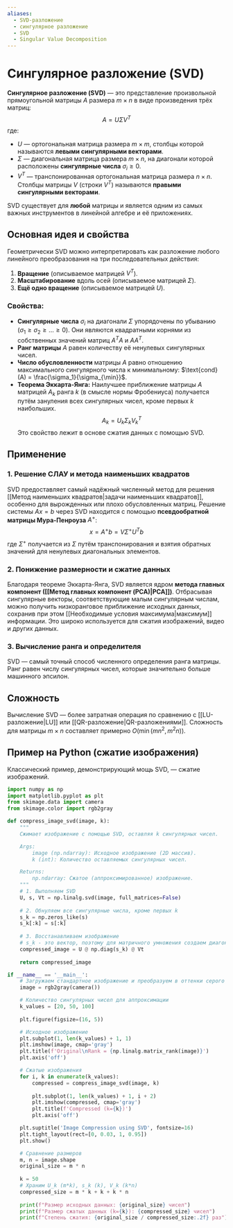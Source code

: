 ```yaml
---
aliases:
  - SVD-разложение
  - сингулярное разложение
  - SVD
  - Singular Value Decomposition
---
```

# Сингулярное разложение (SVD)

**Сингулярное разложение (SVD)** — это представление произвольной прямоугольной матрицы $A$ размера $m \times n$ в виде произведения трёх матриц:
$$
A = U \Sigma V^T
$$
где:
*   $U$ — ортогональная матрица размера $m \times m$, столбцы которой называются **левыми сингулярными векторами**.
*   $\Sigma$ — диагональная матрица размера $m \times n$, на диагонали которой расположены **сингулярные числа** $\sigma_i \ge 0$.
*   $V^T$ — транспонированная ортогональная матрица размера $n \times n$. Столбцы матрицы $V$ (строки $V^T$) называются **правыми сингулярными векторами**.

SVD существует для **любой** матрицы и является одним из самых важных инструментов в линейной алгебре и её приложениях.

## Основная идея и свойства

Геометрически SVD можно интерпретировать как разложение любого линейного преобразования на три последовательных действия:
1.  **Вращение** (описываемое матрицей $V^T$).
2.  **Масштабирование** вдоль осей (описываемое матрицей $\Sigma$).
3.  **Ещё одно вращение** (описываемое матрицей $U$).

### Свойства:
*   **Сингулярные числа** $\sigma_i$ на диагонали $\Sigma$ упорядочены по убыванию ($\sigma_1 \ge \sigma_2 \ge \dots \ge 0$). Они являются квадратными корнями из собственных значений матриц $A^T A$ и $A A^T$.
*   **Ранг матрицы** $A$ равен количеству её ненулевых сингулярных чисел.
*   **Число обусловленности** матрицы $A$ равно отношению максимального сингулярного числа к минимальному: $\text{cond}(A) = \frac{\sigma_1}{\sigma_{\min}}$.
*   **Теорема Эккарта-Янга:** Наилучшее приближение матрицы $A$ матрицей $A_k$ ранга $k$ (в смысле нормы Фробениуса) получается путём зануления всех сингулярных чисел, кроме первых $k$ наибольших.
    $$ A_k = U_k \Sigma_k V_k^T $$
    Это свойство лежит в основе сжатия данных с помощью SVD.

## Применение

### 1. Решение СЛАУ и метода наименьших квадратов
SVD предоставляет самый надёжный численный метод для решения [[Метод наименьших квадратов|задачи наименьших квадратов]], особенно для вырожденных или плохо обусловленных матриц. Решение системы $Ax=b$ через SVD находится с помощью **псевдообратной матрицы Мура-Пенроуза** $A^+$:
$$
x = A^+ b = V \Sigma^+ U^T b
$$
где $\Sigma^+$ получается из $\Sigma$ путём транспонирования и взятия обратных значений для ненулевых диагональных элементов.

### 2. Понижение размерности и сжатие данных
Благодаря теореме Эккарта-Янга, SVD является ядром **метода главных компонент ([[Метод главных компонент (PCA)|PCA]])**. Отбрасывая сингулярные векторы, соответствующие малым сингулярным числам, можно получить низкоранговое приближение исходных данных, сохранив при этом [[Необходимые условия максимума|максимум]] информации. Это широко используется для сжатия изображений, видео и других данных.

### 3. Вычисление ранга и определителя
SVD — самый точный способ численного определения ранга матрицы. Ранг равен числу сингулярных чисел, которые значительно больше машинного эпсилон.

## Сложность

Вычисление SVD — более затратная операция по сравнению с [[LU-разложение|LU]] или [[QR-разложение|QR-разложениями]]. Сложность для матрицы $m \times n$ составляет примерно $O(\min(m n^2, m^2 n))$.

## Пример на Python (сжатие изображения)

Классический пример, демонстрирующий мощь SVD, — сжатие изображений.

```python
import numpy as np
import matplotlib.pyplot as plt
from skimage.data import camera
from skimage.color import rgb2gray

def compress_image_svd(image, k):
    """
    Сжимает изображение с помощью SVD, оставляя k сингулярных чисел.

    Args:
        image (np.ndarray): Исходное изображение (2D массив).
        k (int): Количество оставляемых сингулярных чисел.

    Returns:
        np.ndarray: Сжатое (аппроксимированное) изображение.
    """
    # 1. Выполняем SVD
    U, s, Vt = np.linalg.svd(image, full_matrices=False)
    
    # 2. Обнуляем все сингулярные числа, кроме первых k
    s_k = np.zeros_like(s)
    s_k[:k] = s[:k]
    
    # 3. Восстанавливаем изображение
    # s_k - это вектор, поэтому для матричного умножения создаем диагональную матрицу
    compressed_image = U @ np.diag(s_k) @ Vt
    
    return compressed_image

if __name__ == '__main__':
    # Загружаем стандартное изображение и преобразуем в оттенки серого
    image = rgb2gray(camera())

    # Количество сингулярных чисел для аппроксимации
    k_values = [20, 50, 100]
    
    plt.figure(figsize=(16, 5))

    # Исходное изображение
    plt.subplot(1, len(k_values) + 1, 1)
    plt.imshow(image, cmap='gray')
    plt.title(f'Original\nRank = {np.linalg.matrix_rank(image)}')
    plt.axis('off')

    # Сжатые изображения
    for i, k in enumerate(k_values):
        compressed = compress_image_svd(image, k)
        
        plt.subplot(1, len(k_values) + 1, i + 2)
        plt.imshow(compressed, cmap='gray')
        plt.title(f'Compressed (k={k})')
        plt.axis('off')

    plt.suptitle('Image Compression using SVD', fontsize=16)
    plt.tight_layout(rect=[0, 0.03, 1, 0.95])
    plt.show()

    # Сравнение размеров
    m, n = image.shape
    original_size = m * n
    
    k = 50
    # Храним U_k (m*k), s_k (k), V_k (k*n)
    compressed_size = m * k + k + k * n
    
    print(f"Размер исходных данных: {original_size} чисел")
    print(f"Размер сжатых данных (k={k}): {compressed_size} чисел")
    print(f"Степень сжатия: {original_size / compressed_size:.2f} раз")

```